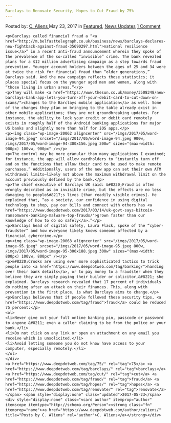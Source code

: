 ```yaml
---
Barclays to Renovate Security, Hopes to Cut Fraud by 75%
---
```

<article class="post-listing post-20057 post type-post status-publish format-standard has-post-thumbnail hentry  tag-4202 tag-barclays tag-cut tag-fraud tag-hopes tag-renovate tag-security">
    <div class="post-inner">
        <span>Posted by: <a href="https://www.deepdotweb.com/author/caliens/" title="">C. Aliens </a></span>
    <span>May 23, 2017</span>
    <span>in <a href="https://www.deepdotweb.com/category/deepdot-news/" rel="category tag">Featured</a>, <a href="https://www.deepdotweb.com/category/news-updates/" rel="category tag">News Updates</a></span>
    <span><a href="https://www.deepdotweb.com/2017/05/23/barclays-renovate-security-hopes-cut-fraud-75/#comments">1 Comment</a></span>
    </p>
    <div class="clear"></div>
    
    <p>Barclays called financial fraud a “<a href="http://m.belfasttelegraph.co.uk/business/news/barclays-declares-new-fightback-against-fraud-35690297.html">national resilience issue</a>” in a recent anti-fraud announcement wherein they spoke of the prevalence of the so-called “invisible” crime. The bank revealed plans for a $12 million advertising campaign as a step towards fraud prevention. Younger account holders between the ages of 25 and 34 were at twice the risk for financial fraud than “older generations,” Barclays said. And the new campaign reflects those statistics; it places special focus on the younger aged men and women, along with “those living in urban areas.”</p>
    <p>They will make <a href="https://www.thesun.co.uk/money/3508348/new-barclays-bank-app-lets-you-turn-off-your-debit-card-to-cut-down-on-scams/">changes to the Barclays mobile application</a> as well. Some of the changes they plan on bringing to the table already exist in other mobile applications; they are not groundbreaking updates. For instance, the ability to lock your credit or debit card remotely exists in roughly half of the Android banking applications for major US banks and slightly more than half for iOS apps.</p>
    <p><img class="wp-image-20062 aligncenter" src="/imgs/2017/05/word-image-94.jpeg" srcset="/imgs/2017/05/word-image-94.jpeg 900w, /imgs/2017/05/word-image-94-300x156.jpeg 300w" sizes="(max-width: 900px) 100vw, 900px" /></p>
    <p>The control may be more granular than many applications I examined; for instance, the app will allow cardholders to “instantly turn off and on the functions that allow their card to be used to make remote purchases.” Additionally, users of the new app can set their own ATM withdrawal limits—likely not above the maximum withdrawal limit on the account previously defined by the bank.</p>
    <p>The chief executive of Barclays UK said: &#8220;Fraud is often wrongly described as an invisible crime, but the effects are no less damaging to people&#8217;s lives [than readily visible crimes]. He explained that, “as a society, our confidence in using digital technology to shop, pay our bills and connect with others has <a href="https://www.deepdotweb.com/2017/03/14/uk-govt-says-bitcoin-ransomware-banking-malware-top-frauds/">grown faster than our knowledge of how to do so safely</a>.”</p>
    <p>Barclays head of digital safety, Laura Flack, spoke of the “cyber-fraudster” and how everyone likely knows someone affected by a financial cybercrime.</p>
    <p><img class="wp-image-20063 aligncenter" src="/imgs/2017/05/word-image-95.jpeg" srcset="/imgs/2017/05/word-image-95.jpeg 800w, /imgs/2017/05/word-image-95-300x188.jpeg 300w" sizes="(max-width: 800px) 100vw, 800px" /></p>
    <p>&#8220;Crooks are using ever more sophisticated tactics to trick people into <a href="https://www.deepdotweb.com/tag/banking/">handing over their bank details</a>, or to pay money to a fraudster when they believe they are simply paying their builder or solicitor,&#8221; she explained. Barclays research revealed that 17 percent of individuals do nothing after an attack on their finances. This, along with prevention in the first place, is what Barclays aims to change.</p>
    <p>Barclays believes that if people followed these security tips, <a href="https://www.deepdotweb.com/tag/fraud">fraud</a> could be reduced 75 percent:</p>
    <ol>
    <li>Never give out your full online banking pin, passcode or password to anyone &#8211; even a caller claiming to be from the police or your bank.</li>
    <li>Do not click on any link or open an attachment on any email you receive which is unsolicited.</li>
    <li>Avoid letting someone you do not know have access to your computer, especially remotely.</li>
    </ol>
    </div>
    <a href="https://www.deepdotweb.com/tag/75/" rel="tag">75</a> <a href="https://www.deepdotweb.com/tag/barclays/" rel="tag">barclays</a> <a href="https://www.deepdotweb.com/tag/cut/" rel="tag">cut</a> <a href="https://www.deepdotweb.com/tag/fraud/" rel="tag">fraud</a> <a href="https://www.deepdotweb.com/tag/hopes/" rel="tag">hopes</a> <a href="https://www.deepdotweb.com/tag/renovate/" rel="tag">renovate</a> </span> <span style="display:none" class="updated">2017-05-23</span>
    <div style="display:none" class="vcard author" itemprop="author" itemscope itemtype="http://schema.org/Person"><strong class="fn" itemprop="name"><a href="https://www.deepdotweb.com/author/caliens/" title="Posts by C. Aliens" rel="author">C. Aliens</a></strong></div>
    
